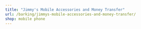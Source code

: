 ```yaml
---
title: "Jimmy's Mobile Accessories and Money Transfer"
url: /barking/jimmys-mobile-accessories-and-money-transfer/
shop: mobile phone
---
```

